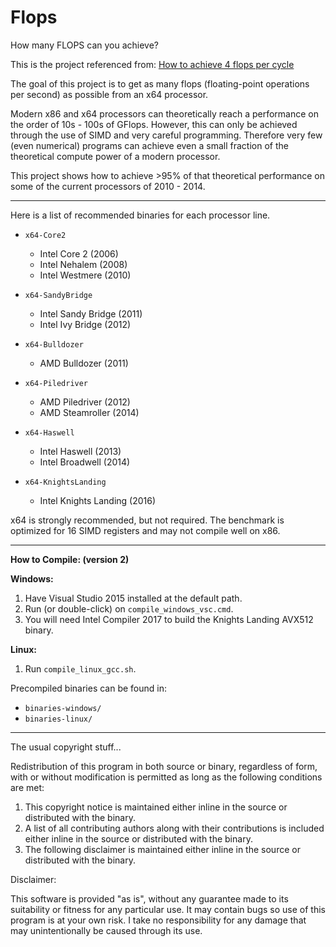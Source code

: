 Flops
=====

How many FLOPS can you achieve?

This is the project referenced from: [How to achieve 4 flops per cycle](http://stackoverflow.com/q/8389648/922184)

The goal of this project is to get as many flops (floating-point operations per second) as possible from an x64 processor.

Modern x86 and x64 processors can theoretically reach a performance on the order of 10s - 100s of GFlops.
However, this can only be achieved through the use of SIMD and very careful programming.
Therefore very few (even numerical) programs can achieve even a small fraction of the theoretical compute power of a modern processor.

This project shows how to achieve >95% of that theoretical performance on some of the current processors of 2010 - 2014.

-----

Here is a list of recommended binaries for each processor line.

 - `x64-Core2`
    - Intel Core 2 (2006)
    - Intel Nehalem (2008)
    - Intel Westmere (2010)

 - `x64-SandyBridge`
    - Intel Sandy Bridge (2011)
    - Intel Ivy Bridge (2012)

 - `x64-Bulldozer`
    - AMD Bulldozer (2011)

 - `x64-Piledriver`
    - AMD Piledriver (2012)
    - AMD Steamroller (2014)

 - `x64-Haswell`
    - Intel Haswell (2013)
    - Intel Broadwell (2014)

 - `x64-KnightsLanding`
    - Intel Knights Landing (2016)

x64 is strongly recommended, but not required. The benchmark is optimized for 16 SIMD registers and may not compile well on x86.

-----

**How to Compile: (version 2)**

**Windows:**
 1. Have Visual Studio 2015 installed at the default path.
 2. Run (or double-click) on `compile_windows_vsc.cmd`.
 3. You will need Intel Compiler 2017 to build the Knights Landing AVX512 binary.

**Linux:**
 1. Run `compile_linux_gcc.sh`.

Precompiled binaries can be found in:
 - `binaries-windows/`
 - `binaries-linux/`

-----

The usual copyright stuff...

Redistribution of this program in both source or binary, regardless of
form, with or without modification is permitted as long as the following
conditions are met:

 1.  This copyright notice is maintained either inline in the source or distributed with the binary.
 2.  A list of all contributing authors along with their contributions is included either inline in the source or distributed with the binary.
 3.  The following disclaimer is maintained either inline in the source or distributed with the binary.

Disclaimer:

This software is provided "as is", without any guarantee made to its
suitability or fitness for any particular use. It may contain bugs so use
of this program is at your own risk. I take no responsibility for any
damage that may unintentionally be caused through its use.
